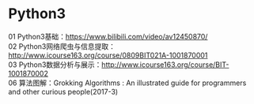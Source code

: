 # Python3
01 Python3基础：https://www.bilibili.com/video/av12450870/<br />
02 Python3网络爬虫与信息提取：http://www.icourse163.org/course/0809BIT021A-1001870001<br />
03 Python3数据分析与展示：http://www.icourse163.org/course/BIT-1001870002<br />
06 算法图解：Grokking Algorithms : An illustrated guide for programmers and other curious people(2017-3)<br />
